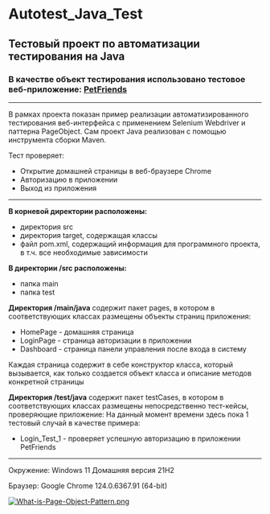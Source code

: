 # Autotest_Java_Test
## Тестовый проект по автоматизации тестирования на Java
### В качестве объект тестирования использовано тестовое веб-приложение: [PetFriends](https://petfriends.skillfactory.ru)
___
В рамках проекта показан пример реализации автоматизированного тестирования веб-интерфейса с применением Selenium Webdriver и паттерна PageObject.
Сам проект Java реализован с помощью инструмента сборки Maven. 

Тест проверяет:
* Открытие домашней страницы в веб-браузере Chrome
* Авторизацию в приложении
* Выход из приложения
___
**В корневой директории расположены:**
* директория src
* директория target, содержащая классы
* файл pom.xml, содержащий информация для программного проекта, в т.ч. все необходимые зависимости

**В директории /src расположены:**
* папка main
* папка test

**Директория /main/java** содержит пакет pages, в котором в соответствующих классах размещены объекты страниц приложения:
* HomePage - домашняя страница
* LoginPage - страница авторизации в приложении
* Dashboard - страница панели управления после входа в систему

Каждая страница содержит в себе конструктор класса, который вызывается, как только создается объект класса и описание методов конкретной страницы

**Директория /test/java** содержит пакет testCases, в котором в соответствующих классах размещены непосредственно тест-кейсы, проверяющие приложение:
На данный момент времени здесь пока 1 тестовый случай в качестве примера:
* Login_Test_1 - проверяет успешную авторизацию в приложении PetFriends
___
Окружение: Windows 11 Домашняя версия 21H2

Браузер: Google Chrome 124.0.6367.91 (64-bit)

[![What-is-Page-Object-Pattern.png](https://i.postimg.cc/RFGtn5JB/What-is-Page-Object-Pattern.png)](https://postimg.cc/sQQxtLJ6)
